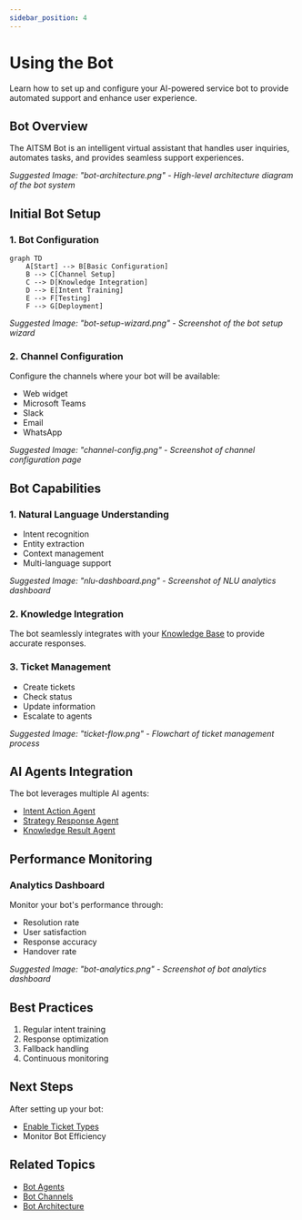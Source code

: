 ```yaml
---
sidebar_position: 4
---
```


# Using the Bot

Learn how to set up and configure your AI-powered service bot to provide automated support and enhance user experience.

## Bot Overview

The AITSM Bot is an intelligent virtual assistant that handles user inquiries, automates tasks, and provides seamless support experiences.

_Suggested Image: "bot-architecture.png" - High-level architecture diagram of the bot system_

## Initial Bot Setup

### 1. Bot Configuration
```mermaid
graph TD
    A[Start] --> B[Basic Configuration]
    B --> C[Channel Setup]
    C --> D[Knowledge Integration]
    D --> E[Intent Training]
    E --> F[Testing]
    F --> G[Deployment]
```

_Suggested Image: "bot-setup-wizard.png" - Screenshot of the bot setup wizard_

### 2. Channel Configuration

Configure the channels where your bot will be available:
- Web widget
- Microsoft Teams
- Slack
- Email
- WhatsApp

_Suggested Image: "channel-config.png" - Screenshot of channel configuration page_

## Bot Capabilities

### 1. Natural Language Understanding
- Intent recognition
- Entity extraction
- Context management
- Multi-language support

_Suggested Image: "nlu-dashboard.png" - Screenshot of NLU analytics dashboard_

### 2. Knowledge Integration
The bot seamlessly integrates with your [Knowledge Base](knowledge-base) to provide accurate responses.

### 3. Ticket Management
- Create tickets
- Check status
- Update information
- Escalate to agents

_Suggested Image: "ticket-flow.png" - Flowchart of ticket management process_

## AI Agents Integration

The bot leverages multiple AI agents:
- [Intent Action Agent](../ai-features/bot-agents#intent-action-agent)
- [Strategy Response Agent](../ai-features/bot-agents#strategy-response-agent)
- [Knowledge Result Agent](../ai-features/bot-agents#knowledge-result-agent)

## Performance Monitoring

### Analytics Dashboard
Monitor your bot's performance through:
- Resolution rate
- User satisfaction
- Response accuracy
- Handover rate

_Suggested Image: "bot-analytics.png" - Screenshot of bot analytics dashboard_

## Best Practices

1. Regular intent training
2. Response optimization
3. Fallback handling
4. Continuous monitoring

## Next Steps

After setting up your bot:
- [Enable Ticket Types](ticket-types)
- Monitor Bot Efficiency

## Related Topics
- [Bot Agents](../ai-features/bot-agents)
- [Bot Channels](../integrations/bot-channels)
- [Bot Architecture](../core-concepts/bot)
